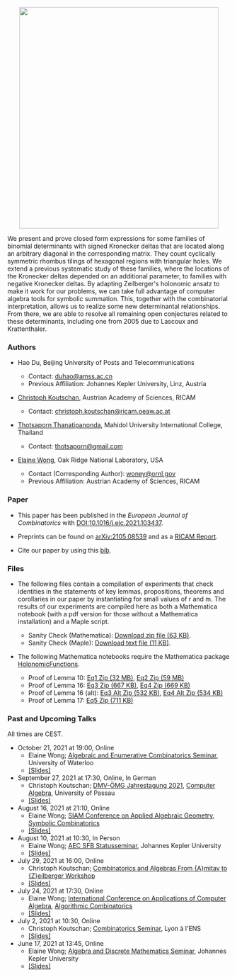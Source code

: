 <p align="center">
<img src="https://wongey.github.io/binom-det/hexagon_5788_withpaths_nobkgrd.png" width="450" height="500">
 </p>
 
We present and prove closed form expressions for some families of binomial determinants with signed Kronecker deltas that are located along an arbitrary diagonal in the corresponding matrix. They count cyclically symmetric rhombus tilings of hexagonal regions with triangular holes. We extend a previous systematic study of these families, where the locations of the Kronecker deltas depended on an additional parameter, to families with negative Kronecker deltas. By adapting Zeilberger's holonomic ansatz to make it work for our problems, we can take full advantage of computer algebra tools for symbolic summation. This, together with the combinatorial interpretation, allows us to realize some new determinantal relationships. From there, we are able to resolve all remaining open conjectures related to these determinants, including one from 2005 due to Lascoux and Krattenthaler.
 
### Authors

- Hao Du, Beijing University of Posts and Telecommunications
  - Contact: [duhao@amss.ac.cn](mailto:duhao@amss.ac.cn)
  - Previous Affiliation: Johannes Kepler University, Linz, Austria

- [Christoph Koutschan](http://koutschan.de/index.php), Austrian Academy of Sciences, RICAM 
  - Contact: [christoph.koutschan@ricam.oeaw.ac.at](mailto:christoph.koutschan@ricam.oeaw.ac.at)
 
- [Thotsaporn Thanatipanonda](http://www.thotsaporn.com/), Mahidol University International College, Thailand
  - Contact: [thotsaporn@gmail.com](mailto:thotsaporn@gmail.com)

- [Elaine Wong](https://wongey.com), Oak Ridge National Laboratory, USA
  - Contact (Corresponding Author): [woney@ornl.gov](mailto:wongey@ornl.gov)
  - Previous Affiliation: Austrian Academy of Sciences, RICAM

### Paper

- This paper has been published in the <i>European Journal of Combinatorics</i> with [DOI:10.1016/j.ejc.2021.103437](https://doi.org/10.1016/j.ejc.2021.103437).

- Preprints can be found on [arXiv:2105.08539](https://arxiv.org/abs/2105.08539) and as a [RICAM Report](https://www.ricam.oeaw.ac.at/files/reports/21/rep21-26.pdf).

- Cite our paper by using this [bib](https://wongey.com/bib/#DuKoutschanThanatipanondaWong2022).

### Files

- The following files contain a compilation of experiments that check identities in the statements of key lemmas, propositions, theorems and corollaries in our paper by instantiating for small values of r and m. The results of our experiments are compiled here as both a Mathematica notebook (with a pdf version for those without a Mathematica installation) and a Maple script.
  - Sanity Check (Mathematica): [Download zip file (63 KB)](https://drive.google.com/file/d/1bzLgXgHcVXG4AvGCh4Q5CY-pmjHOnw1e/view?usp=sharing).
  - Sanity Check (Maple): [Download text file (11 KB)](https://drive.google.com/file/d/18D_JYi4lnko3Gh_dhpJ7E1ZmTn6UDHOd/view?usp=sharing).

- The following Mathematica notebooks require the Mathematica package [HolonomicFunctions](https://www3.risc.jku.at/research/combinat/software/ergosum/RISC/HolonomicFunctions.html).
  - Proof of Lemma 10: [Eq1 Zip (32 MB)](https://drive.google.com/file/d/1w2PpfJOZ458sMssU3LKS5W5u4Pg1PVDC/view?usp=sharing), [Eq2 Zip (59 MB)](https://drive.google.com/file/d/1waWWN80EwKvffwQcRK5wVZcxKIL2_FS5/view?usp=sharing)
  - Proof of Lemma 16: [Eq3 Zip (667 KB)](https://drive.google.com/file/d/12RvwGPEeB-gDbeh7if9qQAgxrjubge1g/view?usp=sharing), [Eq4 Zip (669 KB)](https://drive.google.com/file/d/1Ja7bqXGTsULyhWF2FXqnjmOs9qTo7eLV/view?usp=sharing)
  - Proof of Lemma 16 (alt): [Eq3 Alt Zip (532 KB)](https://drive.google.com/file/d/1nrof-H9ynubW4xkSgyiFvtN7wsxJsxFz/view?usp=sharing), [Eq4 Alt Zip (534 KB)](https://drive.google.com/file/d/109p7VRYTZlCSFMe9lNs0YznVgblNC1cf/view?usp=sharing)
  - Proof of Lemma 17: [Eq5 Zip (711 KB)](https://drive.google.com/file/d/1OORqZBtX01etG1QCD0lyzRSm0BWGpDm5/view?usp=sharing)

### Past and Upcoming Talks

All times are CEST.

- October 21, 2021 at 19:00, Online
  - Elaine Wong; [Algebraic and Enumerative Combinatorics Seminar](https://melczer.ca/seminar/), University of Waterloo
  - [[Slides]](https://drive.google.com/file/d/13bdykxfRyr139B0znCIQHU2v47VtdfpA/view?usp=sharing)
- September 27, 2021 at 17:30, Online, In German
  - Christoph Koutschan; [DMV-ÖMG Jahrestagung 2021](https://www.uni-passau.de/dmv-oemg-2021/startseite/), [Computer Algebra](https://staff.fim.uni-passau.de/~zumbraegel/dmv-oemg/stalks.htm), University of Passau
  - [[Slides]](http://koutschan.de/publ/DMVOeMG21/talk_DMVOeMG21.pdf)
- August 16, 2021 at 21:10, Online
  - Elaine Wong; [SIAM Conference on Applied Algebraic Geometry](https://www.siam.org/conferences/cm/conference/ag21), [Symbolic Combinatorics](https://meetings.siam.org/sess/dsp_programsess.cfm?SESSIONCODE=71165)
  - [[Slides]](https://drive.google.com/file/d/1tvzgheoSRhkSIZvaMjBITk8M6PCu5jTr/view?usp=sharing)
- August 10, 2021 at 10:30, In Person
  - Elaine Wong; [AEC SFB Statusseminar](https://www.sfb050.risc.jku.at/events/in-person-meeting), Johannes Kepler University
  - [[Slides]](https://drive.google.com/file/d/18TX7kZ5hiWbwn9GE4NLagH3FPpN-HSL_/view?usp=sharing)
- July 29, 2021 at 16:00, Online
  - Christoph Koutschan; [Combinatorics and Algebras From {A}mitav to {Z}eilberger Workshop](https://u.math.biu.ac.il/~beck/regev-zeilberger/)
  - [[Slides]](http://koutschan.de/publ/AR80DZ70/talk_AR80DZ70.pdf)
- July 24, 2021 at 17:30, Online
  - Elaine Wong; [International Conference on Applications of Computer Algebra](https://aca2021.sba-research.org/), [Algorithmic Combinatorics](http://www.koutschan.de/conf/ACA21/)
  - [[Slides]](https://drive.google.com/file/d/1QyqPAlsanvALsDMAxyq2EqNQ5blaLPMO/view?usp=sharing)
- July 2, 2021 at 10:30, Online
  - Christoph Koutschan; [Combinatorics Seminar](https://indico.math.cnrs.fr/category/326/), Lyon à l'ENS
  - [[Slides]](http://koutschan.de/publ/Lyon21/talk_Lyon21.pdf)
- June 17, 2021 at 13:45, Online
  - Elaine Wong; [Algebra and Discrete Mathematics Seminar](http://www.algebra.uni-linz.ac.at/teaching/seminar/), Johannes Kepler University
  - [[Slides]](https://drive.google.com/file/d/1rPtdTtKqyCC3H1JwNcHvmEFW2p78RM1Y/view?usp=sharing)
 
